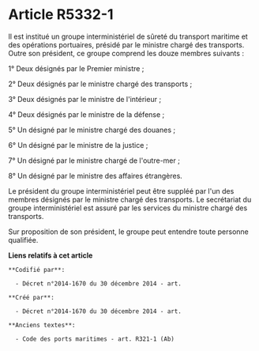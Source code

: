 # Article R5332-1

Il est institué un groupe interministériel de sûreté du transport maritime et des opérations portuaires, présidé par le
ministre chargé des transports. Outre son président, ce groupe comprend les douze membres suivants :

1° Deux désignés par le Premier ministre ;

2° Deux désignés par le ministre chargé des transports ;

3° Deux désignés par le ministre de l'intérieur ;

4° Deux désignés par le ministre de la défense ;

5° Un désigné par le ministre chargé des douanes ;

6° Un désigné par le ministre de la justice ;

7° Un désigné par le ministre chargé de l'outre-mer ;

8° Un désigné par le ministre des affaires étrangères.

Le président du groupe interministériel peut être suppléé par l'un des membres désignés par le ministre chargé des
transports. Le secrétariat du groupe interministériel est assuré par les services du ministre chargé des transports.

Sur proposition de son président, le groupe peut entendre toute personne qualifiée.

**Liens relatifs à cet article**

	**Codifié par**:

	  - Décret n°2014-1670 du 30 décembre 2014 - art.

	**Créé par**:

	  - Décret n°2014-1670 du 30 décembre 2014 - art.

	**Anciens textes**:

	  - Code des ports maritimes - art. R321-1 (Ab)

